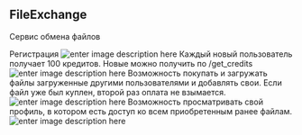 ## FileExchange ##
Сервис обмена файлов

Регистрация
![enter image description here][1]
Каждый новый пользователь получает 100 кредитов. Новые можно получить по /get_credits
![enter image description here][2]
Возможность покупать и загружать файлы загруженные другими пользователями и добавлять свои. Если файл уже был куплен, второй раз оплата не взымается.
![enter image description here][3]
Возможность просматривать свой профиль, в котором есть доступ ко всем приобретенным ранее файлам.
![enter image description here][4]


  [1]: https://lh3.googleusercontent.com/-ert69JF1tmE/U3Y41BtoY-I/AAAAAAAABfk/AOWqSm2Ioms/s500/Screen%252520Shot%2525202014-05-16%252520at%25252022.11.00.png "Screen Shot 2014-05-16 at 22.11.00.png"
  [2]: https://lh6.googleusercontent.com/-Rer-WX6DZuE/U3Y5FpLh9iI/AAAAAAAABfs/mpnCT32Dvwc/s500/Screen%252520Shot%2525202014-05-16%252520at%25252022.12.55.png "Screen Shot 2014-05-16 at 22.12.55.png"
  [3]: https://lh3.googleusercontent.com/-aLH3MPE0-QY/U3Y5gX3HJEI/AAAAAAAABf0/cplKtYN8VhE/s500/Screen%252520Shot%2525202014-05-16%252520at%25252022.13.51.png "Screen Shot 2014-05-16 at 22.13.51.png"
  [4]: https://lh5.googleusercontent.com/-9EsCOy7ZRg8/U3Y6VChC5WI/AAAAAAAABf8/A2uFe7rzxZc/s500/Screen%252520Shot%2525202014-05-16%252520at%25252022.18.19.png "Screen Shot 2014-05-16 at 22.18.19.png"